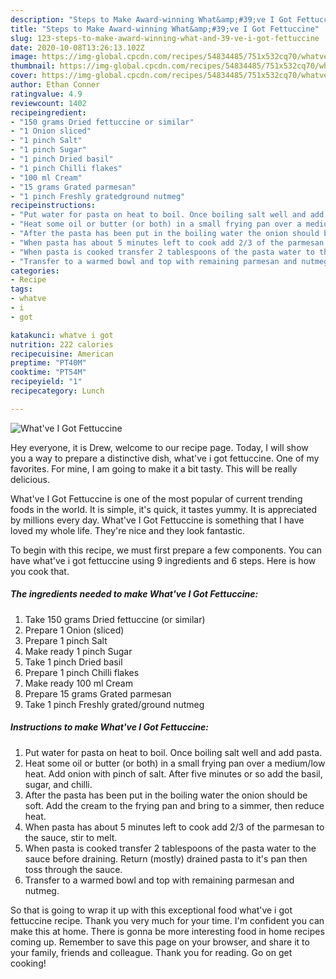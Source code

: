 ```yaml
---
description: "Steps to Make Award-winning What&amp;#39;ve I Got Fettuccine"
title: "Steps to Make Award-winning What&amp;#39;ve I Got Fettuccine"
slug: 123-steps-to-make-award-winning-what-and-39-ve-i-got-fettuccine
date: 2020-10-08T13:26:13.102Z
image: https://img-global.cpcdn.com/recipes/54834485/751x532cq70/whatve-i-got-fettuccine-recipe-main-photo.jpg
thumbnail: https://img-global.cpcdn.com/recipes/54834485/751x532cq70/whatve-i-got-fettuccine-recipe-main-photo.jpg
cover: https://img-global.cpcdn.com/recipes/54834485/751x532cq70/whatve-i-got-fettuccine-recipe-main-photo.jpg
author: Ethan Conner
ratingvalue: 4.9
reviewcount: 1402
recipeingredient:
- "150 grams Dried fettuccine or similar"
- "1 Onion sliced"
- "1 pinch Salt"
- "1 pinch Sugar"
- "1 pinch Dried basil"
- "1 pinch Chilli flakes"
- "100 ml Cream"
- "15 grams Grated parmesan"
- "1 pinch Freshly gratedground nutmeg"
recipeinstructions:
- "Put water for pasta on heat to boil. Once boiling salt well and add pasta."
- "Heat some oil or butter (or both) in a small frying pan over a medium/low heat.  Add onion with pinch of salt.  After five minutes or so add the basil, sugar, and chilli."
- "After the pasta has been put in the boiling water the onion should be soft.  Add the cream to the frying pan and bring to a simmer, then reduce heat."
- "When pasta has about 5 minutes left to cook add 2/3 of the parmesan to the sauce, stir to melt."
- "When pasta is cooked transfer 2 tablespoons of the pasta water to the sauce before draining. Return (mostly) drained pasta to it&#39;s pan then toss through the sauce."
- "Transfer to a warmed bowl and top with remaining parmesan and nutmeg."
categories:
- Recipe
tags:
- whatve
- i
- got

katakunci: whatve i got 
nutrition: 222 calories
recipecuisine: American
preptime: "PT40M"
cooktime: "PT54M"
recipeyield: "1"
recipecategory: Lunch

---
```



![What&#39;ve I Got Fettuccine](https://img-global.cpcdn.com/recipes/54834485/751x532cq70/whatve-i-got-fettuccine-recipe-main-photo.jpg)

Hey everyone, it is Drew, welcome to our recipe page. Today, I will show you a way to prepare a distinctive dish, what&#39;ve i got fettuccine. One of my favorites. For mine, I am going to make it a bit tasty. This will be really delicious.

What&#39;ve I Got Fettuccine is one of the most popular of current trending foods in the world. It is simple, it's quick, it tastes yummy. It is appreciated by millions every day. What&#39;ve I Got Fettuccine is something that I have loved my whole life. They're nice and they look fantastic.




To begin with this recipe, we must first prepare a few components. You can have what&#39;ve i got fettuccine using 9 ingredients and 6 steps. Here is how you cook that.

<!--inarticleads1-->

##### The ingredients needed to make What&#39;ve I Got Fettuccine:

1. Take 150 grams Dried fettuccine (or similar)
1. Prepare 1 Onion (sliced)
1. Prepare 1 pinch Salt
1. Make ready 1 pinch Sugar
1. Take 1 pinch Dried basil
1. Prepare 1 pinch Chilli flakes
1. Make ready 100 ml Cream
1. Prepare 15 grams Grated parmesan
1. Take 1 pinch Freshly grated/ground nutmeg




<!--inarticleads2-->

##### Instructions to make What&#39;ve I Got Fettuccine:

1. Put water for pasta on heat to boil. Once boiling salt well and add pasta.
1. Heat some oil or butter (or both) in a small frying pan over a medium/low heat.  Add onion with pinch of salt.  After five minutes or so add the basil, sugar, and chilli.
1. After the pasta has been put in the boiling water the onion should be soft.  Add the cream to the frying pan and bring to a simmer, then reduce heat.
1. When pasta has about 5 minutes left to cook add 2/3 of the parmesan to the sauce, stir to melt.
1. When pasta is cooked transfer 2 tablespoons of the pasta water to the sauce before draining. Return (mostly) drained pasta to it&#39;s pan then toss through the sauce.
1. Transfer to a warmed bowl and top with remaining parmesan and nutmeg.




So that is going to wrap it up with this exceptional food what&#39;ve i got fettuccine recipe. Thank you very much for your time. I'm confident you can make this at home. There is gonna be more interesting food in home recipes coming up. Remember to save this page on your browser, and share it to your family, friends and colleague. Thank you for reading. Go on get cooking!
